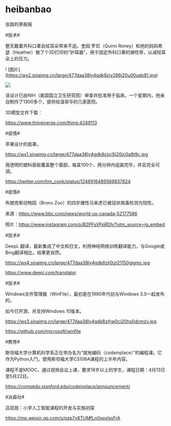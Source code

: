# heibanbao
张路的黑板报


#技术# 

 

整天戴着外科口罩会给耳朵带来不适。奎因·罗尼（Quinn Roney）和他的妈妈希瑟（Heather）做了个3D打印的“护耳器”，用于固定外科口罩的弹性带，以减轻耳朵上的压力。

! [图片] (https://wx2.sinaimg.cn/large/477daa38ly4gdk8zjy286j20u00ude81.jpg)

![](http://www.ruanyifeng.com/blogimg/asset/2018/bg2018042302.png)


该设计已由NIH（美国国立卫生研究院）审查并批准用于临床。一个星期内，他亲自制作了1300多个，提供给温哥华的几家医院。

 

3D模型文件下载：

https://www.thingiverse.com/thing:4249113

 

 

#疫情# 

 

苹果设计的面罩。

 
https://wx1.sinaimg.cn/large/477daa38ly4gdk8zjjci5j20ic0a8t9c.jpg


用透明的塑料面板覆盖整个面部，每盒100个，两分钟内组装完毕，并且完全可调。

 

https://twitter.com/tim_cook/status/1246916489589837824

 

 

#疫情# 

布朗克斯动物园（Bronx Zoo）的四岁雌性马来虎已被冠状病毒检测为阳性。

 

来源：https://www.bbc.com/news/world-us-canada-52177586

照片：https://www.instagram.com/p/B2PFsVFpRDh/?utm_source=ig_embed

 

 

#技术# 

 

DeepL 翻译，最新集成了中文和日文，利用神经网络训练翻译能力，与Google或Bing翻译相比，结果更自然。

https://wx4.sinaimg.cn/large/477daa38ly4gdk8zji0izj21150gjgmc.jpg

https://www.deepl.com/translator

 

 

#技术# 

 

Windows文件管理器（WinFile），最初是在1990年代初与Windows 3.0一起发布的。

如今已开源，并支持Windows 10版本。


https://wx3.sinaimg.cn/large/477daa38ly4gdk8zjhw0cj20hs0dcmzv.jpg
 

https://github.com/microsoft/winfile

 

 

#教育# 

 

斯坦福大学计算机科学系正在举办名为“就地编码（codeinplace）”的编程课。它作为Python入门，使用斯坦福大学CS106A课程的上半年内容。

 

课程不是MOOC，通过视频会议上课，要求18岁以上的学生，课程日期：4月13日至5月22日。

 

https://compedu.stanford.edu/codeinplace/announcement/

 

 

#派森社#

 

吕启刚：小学人工智能课程的开发与实施初探

https://mp.weixin.qq.com/s/pzp7v8TUMfLn0xpxlssFrA

 

